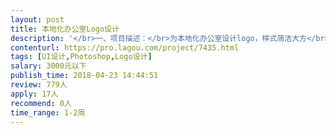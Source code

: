 ```yaml
---                
layout: post       
title: 本地化办公室Logo设计           
description: '</br>一、项目描述：</br>为本地化办公室设计logo，样式简洁大方</br></br>二、主要功能点：</br>凸出办公室的专业与特点（专业的翻译/本地化工作室），可详谈。</br>预算约为¥2000</br></br>三、人员要求：</br>1、有logo设计的相关经验</br>2、良好的沟通能力和契约精神</br>'     
contenturl: https://pro.lagou.com/project/7435.html      
tags: [UI设计,Photoshop,Logo设计]            
salary: 3000元以下          
publish_time: 2018-04-23 14:44:51         
review: 779人                   
apply: 17人                   
recommend: 0人                   
time_range: 1-2周              
---                 
```

